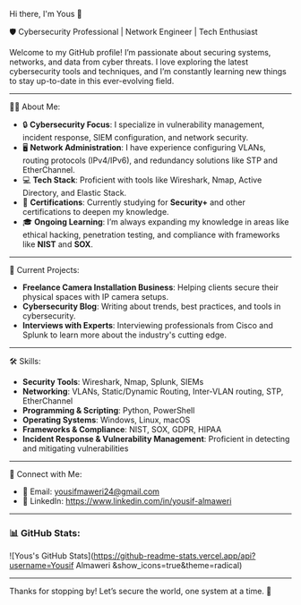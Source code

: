 Hi there, I'm Yous 👋

🛡️ Cybersecurity Professional | Network Engineer | Tech Enthusiast

Welcome to my GitHub profile! I’m passionate about securing systems, networks, and data from cyber threats. I love exploring the latest cybersecurity tools and techniques, and I’m constantly learning new things to stay up-to-date in this ever-evolving field.

---

🧑‍💻 About Me:
- 🔒 **Cybersecurity Focus**: I specialize in vulnerability management, incident response, SIEM configuration, and network security.
- 🖥️ **Network Administration**: I have experience configuring VLANs, routing protocols (IPv4/IPv6), and redundancy solutions like STP and EtherChannel.
- 💻 **Tech Stack**: Proficient with tools like Wireshark, Nmap, Active Directory, and Elastic Stack.
- 📜 **Certifications**: Currently studying for **Security+** and other certifications to deepen my knowledge.
- 🎓 **Ongoing Learning**: I’m always expanding my knowledge in areas like ethical hacking, penetration testing, and compliance with frameworks like **NIST** and **SOX**.

---

 💼 Current Projects:
- **Freelance Camera Installation Business**: Helping clients secure their physical spaces with IP camera setups.
- **Cybersecurity Blog**: Writing about trends, best practices, and tools in cybersecurity.
- **Interviews with Experts**: Interviewing professionals from Cisco and Splunk to learn more about the industry's cutting edge.

---

 🛠️ Skills:
- **Security Tools**: Wireshark, Nmap, Splunk, SIEMs
- **Networking**: VLANs, Static/Dynamic Routing, Inter-VLAN routing, STP, EtherChannel
- **Programming & Scripting**: Python, PowerShell
- **Operating Systems**: Windows, Linux, macOS
- **Frameworks & Compliance**: NIST, SOX, GDPR, HIPAA
- **Incident Response & Vulnerability Management**: Proficient in detecting and mitigating vulnerabilities

---

🤝 Connect with Me:
- 📧 Email: yousifmaweri24@gmail.com
- 💼 LinkedIn: https://www.linkedin.com/in/yousif-almaweri

---

### 📊 GitHub Stats:
![Yous's GitHub Stats](https://github-readme-stats.vercel.app/api?username=Yousif Almaweri &show_icons=true&theme=radical)

---

Thanks for stopping by! Let’s secure the world, one system at a time. 🔐

<!---
YousifAlmaweri/YousifAlmaweri is a ✨ special ✨ repository because its `README.md` (this file) appears on your GitHub profile.
You can click the Preview link to take a look at your changes.
--->
